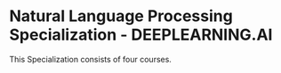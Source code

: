 # Natural Language Processing Specialization - DEEPLEARNING.AI
This Specialization  consists of four courses.
